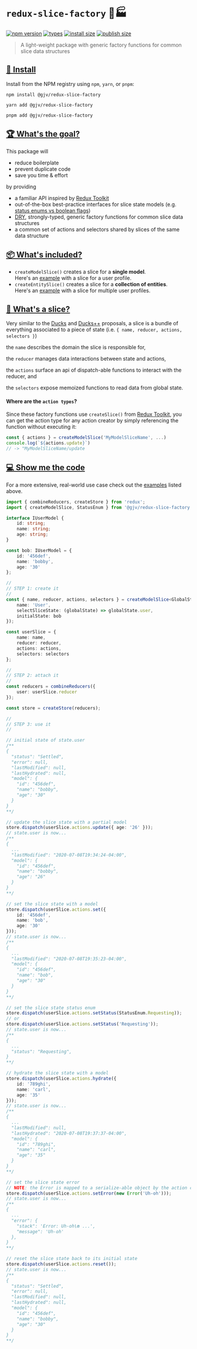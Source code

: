 # `redux-slice-factory` 🍕🏭

[![npm version](https://badgen.net/npm/v/@gjv/redux-slice-factory)](https://www.npmjs.com/package/@gjv/redux-slice-factory)
[![types](https://badgen.net/npm/types/@gjv/redux-slice-factory)](https://badgen.net/npm/types/@gjv/redux-slice-factory)
[![install size](https://badgen.net/packagephobia/install/@gjv/redux-slice-factory)](https://packagephobia.com/result?p=%40gjv%2Fredux-slice-factory)
[![publish size](https://badgen.net/packagephobia/publish/@gjv/redux-slice-factory)](https://packagephobia.com/result?p=%40gjv%2Fredux-slice-factory)

> A light-weight package with generic factory functions for common slice data structures

## [💾 Install](#install)
Install from the NPM registry using `npm`, `yarn`, or `pnpm`:
```shell
npm install @gjv/redux-slice-factory

yarn add @gjv/redux-slice-factory

pnpm add @gjv/redux-slice-factory
```

## [🏆 What's the goal?](#goal)
This package will
- reduce boilerplate
- prevent duplicate code
- save you time & effort

by providing
- a familiar API inspired by [Redux Toolkit](https://redux-toolkit.js.org/)
- out-of-the-box best-practice interfaces for slice state models (e.g. [status enums vs boolean flags](https://kentcdodds.com/blog/stop-using-isloading-booleans))
- [DRY](https://en.wikipedia.org/wiki/Don%27t_repeat_yourself), strongly-typed, generic factory functions for common slice data structures
- a common set of actions and selectors shared by slices of the same data structure

## [📦 What's included?](#contents)
- `createModelSlice()` creates a slice for a <b>single model</b>. <br>
Here's an [example](docs/CreateModelSlice.md) with a slice for a user profile.
- `createEntitySlice()` creates a slice for a <b>collection of entities</b>. <br>
Here's an [example](docs/CreateEntitySlice.md) with a slice for multiple user profiles.

## [🍕 What's a slice?](#define-slice)
Very similar to the [Ducks](https://github.com/erikras/ducks-modular-redux) and [Ducks++](https://github.com/dhassaine/ducks-modular-redux) proposals, a slice is a bundle of everything associated to a piece of state (i.e. `{ name, reducer, actions, selectors }`)

the `name` describes the domain the slice is responsible for, 

the `reducer` manages data interactions between state and actions,

the `actions` surface an api of dispatch-able functions to interact with the reducer, and
 
the `selectors` expose memoized functions to read data from global state.

#### Where are the `action types`?
Since these factory functions use `createSlice()` from [Redux Toolkit](https://redux-toolkit.js.org/), you can get the action type for any action creator by simply referencing the function without executing it:

```typescript
const { actions } = createModelSlice('MyModelSliceName', ...)
console.log(`${actions.update}`)
// -> "MyModelSliceName/update
```

## [💻 Show me the code](#examples)
For a more extensive, real-world use case check out the [examples](#What's-included?) listed above.

```typescript
import { combineReducers, createStore } from 'redux';
import { createModelSlice, StatusEnum } from '@gjv/redux-slice-factory';

interface IUserModel {
    id: string;
    name: string;
    age: string;
}

const bob: IUserModel = {
    id: '456def',
    name: 'bobby',
    age: '30'
};

//
// STEP 1: create it
//
const { name, reducer, actions, selectors } = createModelSlice<GlobalStateType, IUserModel>({
    name: 'User',
    selectSliceState: (globalState) => globalState.user,
    initialState: bob
});

const userSlice = {
    name: name,
    reducer: reducer,
    actions: actions,
    selectors: selectors
};

//
// STEP 2: attach it
//
const reducers = combineReducers({
    user: userSlice.reducer
});

const store = createStore(reducers);

//
// STEP 3: use it
//

// initial state of state.user
/**
{
  "status": "Settled",
  "error": null,
  "lastModified": null,
  "lastHydrated": null,
  "model": {
    "id": "456def",
    "name": "bobby",
    "age": "30"
  }
}
**/

// update the slice state with a partial model
store.dispatch(userSlice.actions.update({ age: '26' }));
// state.user is now...
/**
{
  ...
  "lastModified": "2020-07-08T19:34:24-04:00",
  "model": {
    "id": "456def",
    "name": "bobby",
    "age": "26"
  }
}
**/

// set the slice state with a model
store.dispatch(userSlice.actions.set({
    id: '456def',
    name: 'bob',
    age: '30'
}));
// state.user is now...
/**
{
  ...
  "lastModified": "2020-07-08T19:35:23-04:00",
  "model": {
    "id": "456def",
    "name": "bob",
    "age": "30"
  }
}
**/

// set the slice state status enum
store.dispatch(userSlice.actions.setStatus(StatusEnum.Requesting));
// or
store.dispatch(userSlice.actions.setStatus('Requesting'));
// state.user is now...
/**
{
  ...
  "status": "Requesting",
}
**/

// hydrate the slice state with a model
store.dispatch(userSlice.actions.hydrate({
    id: '789ghi',
    name: 'carl',
    age: '35'
}));
// state.user is now...
/**
{
  ...
  "lastModified": null,
  "lastHydrated": "2020-07-08T19:37:37-04:00",
  "model": {
    "id": "789ghi",
    "name": "carl",
    "age": "35"
  }
}
**/

// set the slice state error
// NOTE: the Error is mapped to a serialize-able object by the action creator
store.dispatch(userSlice.actions.setError(new Error('Uh-oh')));
// state.user is now...
/**
{
  ...
  "error": {
    "stack": 'Error: Uh-oh\n ...',
    "message": 'Uh-oh'
  },
}
**/

// reset the slice state back to its initial state
store.dispatch(userSlice.actions.reset());
// state.user is now...
/**
{
  "status": "Settled",
  "error": null,
  "lastModified": null,
  "lastHydrated": null,
  "model": {
    "id": "456def",
    "name": "bobby",
    "age": "30"
  }
}
**/
```
